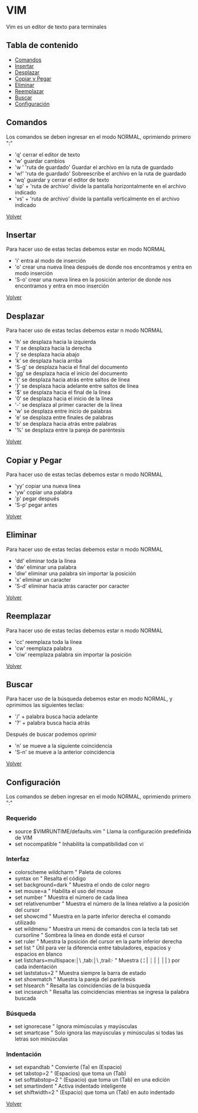 # VIM

Vim es un editor de texto para terminales

## Tabla de contenido

- [Comandos](#comandos)
- [Insertar](#insertar)
- [Desplazar](#desplazar)
- [Copiar y Pegar](#copiar-y-pegar)
- [Eliminar](#eliminar)
- [Reemplazar](#reemplazar)
- [Buscar](#buscar)
- [Configuración](#configuración)

## Comandos

Los comandos se deben ingresar en el modo NORMAL, oprimiendo primero ":"

- 'q' cerrar el editor de texto
- 'w' guardar cambios
- 'w ' 'ruta de guardado' Guardar el archivo en la ruta de guardado
- 'w!' 'ruta de guardado' Sobreescribe el archivo en la ruta de guardado
- 'wq' guardar y cerrar el editor de texto
- 'sp' + 'ruta de archivo' divide la pantalla horizontalmente en el archivo indicado 
- 'vs' + 'ruta de archivo' divide la pantalla verticalmente en el archivo indicado 

[Volver](#tabla-de-contenido)

## Insertar

Para hacer uso de estas teclas debemos estar en modo NORMAL

- 'i' entra al modo de inserción
- 'o' crear una nueva línea después de donde nos encontramos y entra en modo inserción
- 'S-o' crear una nueva línea en la posición anterior de donde nos encontramos y entra en moo inserción

[Volver](#tabla-de-contenido)

## Desplazar

Para hacer uso de estas teclas debemos estar n modo NORMAL

- 'h' se desplaza hacia la izquierda
- 'l' se desplaza hacia la derecha
- 'j' se desplaza hacia abajo
- 'k' se desplaza hacia arriba
- 'S-g' se desplaza hacia el final del documento
- 'gg' se desplaza hacia el inicio del documento
- '{' se desplaza hacia atrás entre saltos de línea
- '}' se desplaza hacia adelante entre saltos de línea
- '$' se desplaza hacia el final de la línea
- '0' se desplaza hacia el inicio de la línea
- '-' se desplaza al primer caracter de la línea
- 'w' se desplaza entre inicio de palabras
- 'e' se desplaza entre finales de palabras
- 'b' se desplaza hacia atrás entre palabras
- '%' se desplaza entre la pareja de paréntesis

[Volver](#tabla-de-contenido)

## Copiar y Pegar

Para hacer uso de estas teclas debemos estar n modo NORMAL

- 'yy' copiar una nueva línea
- 'yw' copiar una palabra
- 'p' pegar después
- 'S-p' pegar antes

[Volver](#tabla-de-contenido)

## Eliminar

Para hacer uso de estas teclas debemos estar n modo NORMAL

- 'dd' eliminar toda la línea
- 'dw' eliminar una palabra
- 'diw' eliminar una palabra sin importar la posición
- 'x' eliminar un caracter
- 'S-d' eliminar hacia atrás caracter por caracter

[Volver](#tabla-de-contenido)

## Reemplazar

Para hacer uso de estas teclas debemos estar n modo NORMAL

- 'cc' reemplaza toda la línea
- 'cw' reemplaza palabra
- 'ciw' reemplaza palabra sin importar la posición

[Volver](#tabla-de-contenido)

## Buscar

Para hacer uso de la búsqueda debemos estar en modo NORMAL, y oprimimos las siguientes teclas:

- '/' + palabra busca hacia adelante
- '?' + palabra busca hacia atrás

Después de buscar podemos oprimir

- 'n' se mueve a la siguiente coincidencia
- 'S-n' se mueve a la anterior coincidencia

[Volver](#tabla-de-contenido)

## Configuración

Los comandos se deben ingresar en el modo NORMAL, oprimiendo primero ":"

### Requerido
- source $VIMRUNTIME/defaults.vim " Llama la configuración predefinida de VIM
- set nocompatible " Inhabilita la compatibilidad con vi

### Interfaz

- colorscheme wildcharm " Paleta de colores
- syntax on " Resalta el código
- set background=dark " Muestra el ondo de color negro
- set mouse=a " Habilita el uso del mouse
- set number " Muestra el número de cada línea
- set relativenumber " Muestra el número de la línea relativo a la posición del cursor
- set showcmd " Muestra en la parte inferior derecha el comando utilizado
- set wildmenu " Muestra un menú de comandos con la tecla tab
  set cursorline " Sombrea la línea en donde está el cursor
- set ruler " Muestra la posición del cursor en la parte inferior derecha
- set list " Útil para ver la diferencia entre tabuladores, espacios y espacios en blanco
- set listchars=multispace:│\ ,tab:│\ ,trail:· " Muestra ( ¦ | ┊ | │ | \| ) por cada indentación
- set laststatus=2 " Muestra siempre la barra de estado
- set showmatch " Muestra la pareja del paréntesis
- set hlsearch " Resalta las coincidencias de la búsqueda
- set incsearch " Resalta las coincidencias mientras se ingresa la palabra buscada 

### Búsqueda

- set ignorecase " Ignora mimúsculas y mayúsculas
- set smartcase " Solo ignora las mayúsculas y minúsculas si todas las letras son minúsculas

### Indentación

- set expandtab " Convierte (Ta) en (Espacio)
- set tabstop=2 " (Espacios) que toma un (Tab)
- set softtabstop=2 " (Espacio) que toma un (Tab) en una edición
- set smartindent " Activa indentado inteligente
- set shiftwidth=2 " (Espacio) que toma un (Tab) en auto indentado

[Volver](#tabla-de-contenido)
